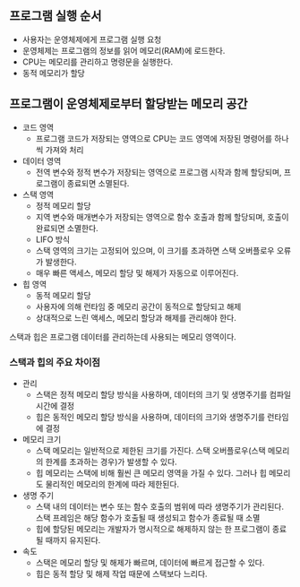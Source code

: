 ## 프로그램 실행 순서

- 사용자는 운영체제에게 프로그램 실행 요청
- 운영체제는 프로그램의 정보를 읽어 메모리(RAM)에 로드한다.
- CPU는 메모리를 관리하고 명령문을 실행한다.
- 동적 메모리가 할당

## 프로그램이 운영체제로부터 할당받는 메모리 공간

- 코드 영역
  - 프로그램 코드가 저장되는 영역으로 CPU는 코드 영역에 저장된 명령어를 하나씩 가져와 처리
- 데이터 영역
  - 전역 변수와 정적 변수가 저장되는 영역으로 프로그램 시작과 함께 할당되며, 프로그램이 종료되면 소멸된다.
- 스택 영역
  - 정적 메모리 할당
  - 지역 변수와 매개변수가 저장되는 영역으로 함수 호출과 함께 할당되며, 호출이 완료되면 소멸한다.
  - LIFO 방식
  - 스택 영역의 크기는 고정되어 있으며, 이 크기를 초과하면 스택 오버플로우 오류가 발생한다.
  - 매우 빠른 액세스, 메모리 할당 및 해제가 자동으로 이루어진다.
- 힙 영역
  - 동적 메모리 할당
  - 사용자에 의해 런타임 중 메모리 공간이 동적으로 할당되고 해제
  - 상대적으로 느린 액세스, 메모리 할당과 해제를 관리해야 한다.
 
스택과 힙은 프로그램 데이터를 관리하는데 사용되는 메모리 영역이다.

### 스택과 힙의 주요 차이점

- 관리
  - 스택은 정적 메모리 할당 방식을 사용하며, 데이터의 크기 및 생명주기를 컴파일 시간에 결정
  - 힙은 동적인 메모리 할당 방식을 사용하며, 데이터의 크기와 생명주기를 런타임에 결정
- 메모리 크기
  - 스택 메모리는 일반적으로 제한된 크기를 가진다. 스택 오버플로우(스택 메모리의 한계를 초과하는 경우)가 발생할 수 있다.
  - 힙 메모리는 스택에 비해 훨씬 큰 메모리 영역을 가질 수 있다. 그러나 힙 메모리도 물리적인 메모리의 한계에 따라 제한된다.
- 생명 주기
  - 스택 내의 데이터는 변수 또는 함수 호출의 범위에 따라 생명주기가 관리된다. 스택 프레임은 해당 함수가 호출될 때 생성되고 함수가 종료될 때 소멸
  - 힙에 할당된 메모리는 개발자가 명시적으로 해제하지 않는 한 프로그램이 종료될 때까지 유지된다.
- 속도
  - 스택은 메모리 할당 및 해제가 빠르며, 데이터에 빠르게 접근할 수 있다.
  - 힙은 동적 할당 및 해제 작업 때문에 스택보다 느리다.


